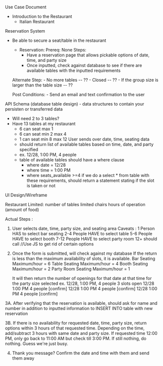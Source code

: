 Use Case Document
- Introduction to the Restaurant
    - Italian Restaurant

Reservation System
- Be able to secure a seat/table in the restaurant
    - Reservation:
    Prereq: None
    Steps: 
        - Have a reservation page that allows pickable options of date, time, and party size
        - Once inputted, check against database to see if there are available tables with the inputted requirements

    Alternate Step: 
        - No more tables -- ??
        - Closed -- ??
        - If the group size is larger than the table size -- ??

    Post Conditions: 
        - Send an email and text confirmation to the user


API Schema (database table design) - data structures to contain your persisten or transferred data

- Will need 2 to 3 tables?
- Have 13 tables at my restaurant
    - 6 can seat max 1
    - 6 can seat min 2 max 4
    - 1 can seat min 8 max 12
User sends over date, time, seating data
    - should return list of available tables based on time, date, and party specified
    - ex. 12/28, 1:00 PM, 4 people
    - table of available tables should have a where clause
        - where date = 12/28
        - where time = 1:00 PM
        - where seats_available >=4
        if we do a select * from table with these requirements, 
        should return a statement stating if the slot is taken or not

UI Design/Wireframe

Restaurant
    Limited:
        number of tables
        limited chairs
        hours of operation
        (amount of food)
    



Actual Steps :
1. User selects date, time, party size, and seating area
    Caveats :
        1 Person HAS to select bar seating
        2-4 People HAVE to select table
        5-6 People HAVE to select booth
        7-12 People HAVE to select party room
        12+ should call
        //Use JS to get rid of certain options

2. Once the form is submitted, will check against my database
    If the return is less than the maximum availability of slots, it is available.
    Bar Seating Maximum/hour = 6 
    Table Seating Maximum/hour = 4
    Booth Seating Maximum/hour = 2
    Party Room Seating Maximum/hour = 1

    It will then return the number of openings for that date at that time for the party size selected
        ex. 12/28, 1:00 PM, 4 people
        3 slots open
        12/28 1:00 PM 4 people [confirm]
        12/28 1:00 PM 4 people [confirm]
        12/28 1:00 PM 4 people [confirm]

3A. After verifying that the reservation is available, should ask for name and number in addition to inputted information to INSERT INTO table with new reservation

3B. If there is no availability for requested date, time, party size, return options within 3 hours of that requested time. 
    Depending on the time, add/subtract 3 hours with same date and party size. 
        If requested time 12:00 PM, only go back to 11:00 AM but check till 3:00 PM.
        If still nothing, do nothing. Guess we're just busy. 

4. Thank you message? Confirm the date and time with them and send them away





        